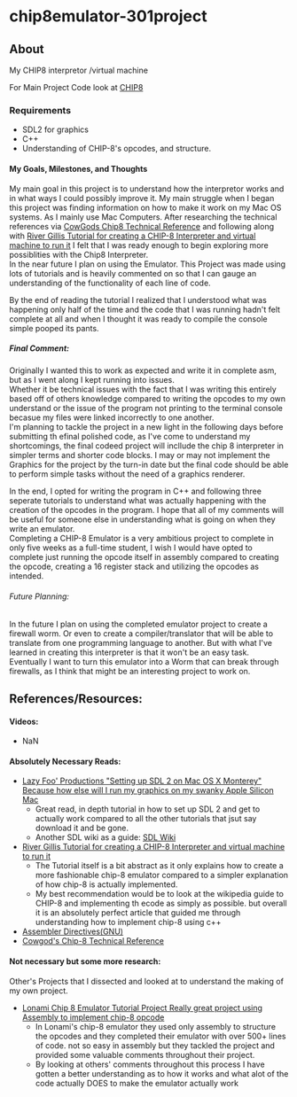 # chip8emulator-301project
## About
My CHIP8 interpretor /virtual machine  
  
For Main Project Code look at [CHIP8](https://github.com/je-el/chip8emulator-301project/tree/main/CHIP_8C)  
  
### Requirements
- SDL2 for graphics
- C++
- Understanding of CHIP-8's opcodes, and structure.
  
  
#### My Goals, Milestones, and Thoughts  
My main goal in this project is to understand how the interpretor works and in what ways I could possibly improve it. My main struggle when I began this project was finding information on how to make it work on my Mac OS systems. As I mainly use Mac Computers. After researching the technical references via [CowGods Chip8 Technical Reference](http://devernay.free.fr/hacks/chip8/C8TECH10.HTM) and following along with [River Gillis Tutorial for creating a CHIP-8 Interpreter and virtual machine to run it](https://riv.dev/emulating-a-computer-part-1/) I felt that I was ready enough to begin exploring more possiblities with the Chip8 Interpreter.  
In the near future I plan on using the Emulator.
This Project was made using lots of tutorials and is heavily commented on so that I can gauge an understanding of the functionality of each line of code. 

By the end of reading the tutorial I realized that I understood what was happening only half of the time and the code that I was running hadn't felt complete at all and when I thought it was ready to compile the console simple pooped its pants.
  
  
##### Final Comment:
Originally I wanted this to work as expected and write it in complete asm, but as I went along I kept running into issues.  
Whether it be technical issues with the fact that I was writing this entirely based off of others knowledge compared to writing the opcodes to my own understand or the issue of the program not printing to the terminal console becasue my files were linked incorrectly to one another.  
I'm planning to tackle the project in a new light in the following days before submitting th efinal polished code, as I've come to understand my shortcomings, the final codeed project will incllude the chip 8 interpreter in simpler terms and shorter code blocks. I may or may not implement the Graphics for the project by the turn-in date but the final code should be able to perform simple tasks without the need of a graphics renderer.


In the end, I opted for writing the program in C++ and following three seperate tutorials to understand what was actually happening with the creation of the opcodes in the program. I hope that all of my comments will be useful for someone else in understanding what is going on when they write an emulator.   
Completing a CHIP-8 Emulator is a very ambitious project to complete in only five weeks as a full-time student, I wish I would have opted to complete just running the opcode itself in assembly compared to creating the opcode, creating a 16 register stack and utilizing the opcodes as intended. 

###### Future Planning:
In the future I plan on using the completed emulator project to create a firewall worm. Or even to create a compiler/translator that will be able to translate from one programming language to another. But with what I've learned in creating this interpreter is that it won't be an easy task.
Eventually I want to turn this emulator into a Worm that can break through firewalls, as I think that might be an interesting project to work on.  





## References/Resources:
#### Videos: 
- NaN  
#### Absolutely Necessary Reads:
- [Lazy Foo' Productions "Setting up SDL 2 on Mac OS X Monterey" Because how else will I run my graphics on my swanky Apple Silicon Mac](https://lazyfoo.net/tutorials/SDL/01_hello_SDL/mac/index.php)
    - Great read, in depth tutorial in how to set up SDL 2 and get to actually work compared to all the other tutorials that jsut say download it and be gone.
    - Another SDL wiki as a guide: [SDL Wiki](https://wiki.libsdl.org/SDL2/SDL_PixelFormatEnum)  
- [River Gillis Tutorial for creating a CHIP-8 Interpreter and virtual machine to run it](https://riv.dev/emulating-a-computer-part-1/)
    - The Tutorial itself is a bit abstract as it only explains how to create a more fashionable chip-8 emulator compared to a simpler explanation of how chip-8 is actually implemented.  
    -  My best recommendation would be to look at the wikipedia guide to CHIP-8 and implementing th ecode as simply as possible. but overall it is an absolutely perfect article that guided me through understanding how to implement chip-8 using c++
- [Assembler Directives(GNU)](https://ftp.gnu.org/old-gnu/Manuals/gas-2.9.1/html_chapter/as_7.html)
- [Cowgod's Chip-8 Technical Reference](http://devernay.free.fr/hacks/chip8/C8TECH10.HTM) 

#### Not necessary but some more research:
 Other's Projects that I dissected and looked at to understand the making of my own project.  
- [Lonami Chip 8 Emulator Tutorial Project Really great project using Assembly to implement chip-8 opcode](https://github.com/Lonami/chip8-asm64-emu)
    - In Lonami's chip-8 emulator they used only assembly to structure the opcodes and they completed their emulator with over 500+ lines of code. not so easy in assembly but they tackled the project and provided some valuable comments throughout their project.  
    - By looking at others' comments throughout this process I have gotten a better understanding as to how it works and what alot of the code actually DOES to make the emulator actually work
